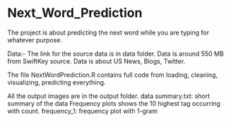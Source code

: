 # Next_Word_Prediction
The project is about predicting the next word while you are typing for whatever purpose.

Data:- The link for the source data is in data folder. Data is around 550 MB from SwiftKey source.
Data is about US News, Blogs, Twitter. 

The file NextWordPrediction.R contains full code from loading, cleaning, visualizing, predicting everything.

All the output images are in the output folder.
data summary.txt: short summary of the data
Frequency plots shows the 10 highest tag occurring with count.
frequency_1: frequency plot with 1-gram
